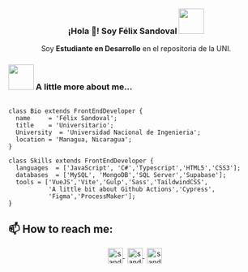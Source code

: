 <p align="center" width="300">
   <h3 align="center">¡Hola 👋! Soy Félix Sandoval <img src="https://media.giphy.com/media/mGcNjsfWAjY5AEZNw6/giphy.gif" width="50"></h3>
</p>

<p align="center">Soy <strong>Estudiante en Desarrollo</strong> en el repositoria de la UNI.</p>

### <img src="https://media.giphy.com/media/VgCDAzcKvsR6OM0uWg/giphy.gif" width="50"> A little more about me...  

``` import SoftwareDeveloper from 'thompsonemerson';

class Bio extends FrontEndDeveloper {
  name     = 'Félix Sandoval';
  title    = 'Universitario';
  University  = 'Universidad Nacional de Ingenieria';
  location = 'Managua, Nicaragua';
}

class Skills extends FrontEndDeveloper {
  languages  = ['JavaScript', 'C#','Typescript','HTML5','CSS3'];
  databases  = ['MySQL', 'MongoDB','SQL Server','Supabase'];
  tools = ['VueJS','Vite','Gulp','Sass','TaildwindCSS',
           'A little bit about Github Actions','Cypress',
           'Figma','ProcessMaker'];
} 
```
## 📫 How to reach me: 

<p align="center">
   <a href="https://www.facebook.com/socorro.c.valerio/" target="blank" style='margin-right:5px'>
    <img align="center" src="https://cdn.jsdelivr.net/npm/simple-icons@3.0.1/icons/facebook.svg" alt="sandoval" height="30px" width="30px" />
  </a>
  <a href="https://www.instagram.com/fenrisskt/" target="blank" style='margin-right:5px'>
    <img align="center" src="https://cdn.jsdelivr.net/npm/simple-icons@3.0.1/icons/instagram.svg" alt="sandoval" height="30px" width="30px" />
  </a>
  <a href="https://twitter.com/midudev" target="blank" style='margin-right:5px'>
    <img align="center" src="https://cdn.jsdelivr.net/npm/simple-icons@3.0.1/icons/twitter.svg" alt="sandoval" height="30px" width="30px" />
  </a>
</p>
